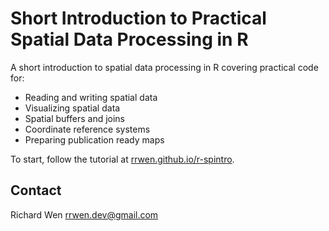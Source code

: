 # Short Introduction to Practical Spatial Data Processing in R

A short introduction to spatial data processing in R covering practical code for:

* Reading and writing spatial data
* Visualizing spatial data
* Spatial buffers and joins
* Coordinate reference systems
* Preparing publication ready maps

To start, follow the tutorial at [rrwen.github.io/r-spintro](https://rrwen.github.io/r-spintro).

## Contact

Richard Wen <rrwen.dev@gmail.com>

